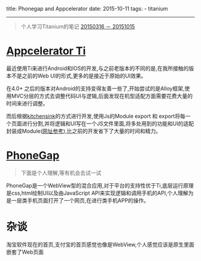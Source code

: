 title: Phonegap and Appcelerator
date: 2015-10-11
tags: 
    - titanium

---

> 个人学习Titanium的笔记 [20150316 － 20151015](http://ti.huangmin.me/articles)

<!--more--> 

# [Appcelerator Ti](http://www.appcelerator.com/)

最近使用Ti来进行Android和IOS的开发,与之前老版本的不同的是,在我所接触的版本不是之前的Web UI的形式,更多的是接近于原始的UI效果。

在4.0+ 之后的版本对Android的支持变得友善一些了,开始尝试的是Alloy框架,使用MVC分层的方式去调整代码UI与逻辑,后面发现在机型适配方面需要花费大量的时间来进行调整。

而后根据[kitchensink](https://github.com/appcelerator/KitchenSink)的方式进行开发,使用Js的Module export 和 export将每一个页面进行分割,并将逻辑和UI写在一个JS文件里面,将多处用到的功能和UI的适配封装成Module([网址参考](http://gitt.io/)),比之前的开发省下了大量的时间和精力。

 

# [PhoneGap](http://phonegap.com/)

> 下面是个人理解,等有机会去试一试

PhoneGap是一个WebView型的混合应用,对于平台的支持性优于Ti,底层运行原理是css,html绘制UI以及由JavaScript API来实现逻辑和调用手机的API,个人理解为是一层类手机页面打开了一个网页,在进行类手机APP的操作。


# 杂谈
淘宝软件现在的首页,支付宝的首页感觉也像是WebView,个人感觉应该是原生里面嵌套了Web页面
